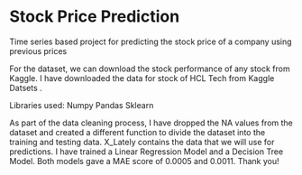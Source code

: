 # Stock Price Prediction

Time series based project for predicting the stock price of a company using previous prices

For the dataset, we can download the stock performance of any stock from Kaggle.
I have downloaded the data for stock of HCL Tech from Kaggle Datsets .

Libraries used:
Numpy
Pandas
Sklearn

As part of the data cleaning process, I have dropped the NA values from the dataset and created a different function to divide the dataset into the training and testing data.
X_Lately contains the data that we will use for predictions. I have trained a Linear Regression Model and a Decision Tree Model.
Both models gave a MAE score of 0.0005 and 0.0011.
Thank you!
